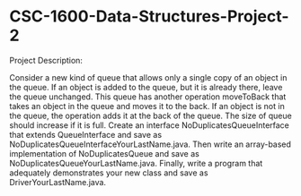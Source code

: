 # CSC-1600-Data-Structures-Project-2
Project Description:

 Consider a new kind of queue that allows only a single copy of an object in the queue. If an object 
 is added to the queue, but it is already there, leave the queue unchanged. This queue has another operation
 moveToBack that takes an object in the queue and moves it to the back. If an object is not in the queue, the 
 operation adds it at the back of the queue. The size of queue should increase if it is full.  Create an interface 
 NoDuplicatesQueueInterface that extends QueueInterface and save as NoDuplicatesQueueInterfaceYourLastName.java.
 Then write an array-based implementation of NoDuplicatesQueue and save as NoDuplicatesQueueYourLastName.java. 
 Finally, write a program that adequately demonstrates your new class and save as DriverYourLastName.java.
